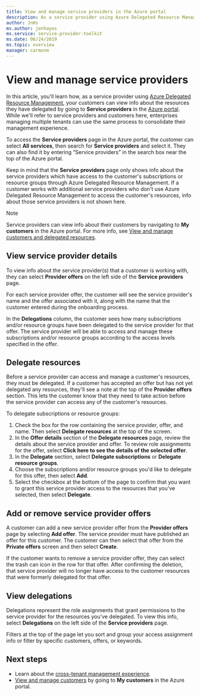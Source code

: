 ```yaml
---
title: View and manage service providers in the Azure portal
description: As a service provider using Azure Delegated Resource Management, your customers can view info about the resources they have delegated by going to My customers in the Azure portal. 
author: JnHs
ms.author: jenhayes
ms.service: service-provider-toolkit
ms.date: 06/24/2019
ms.topic: overview
manager: carmonm
---
```

# View and manage service providers

In this article, you'll learn how, as a service provider using [Azure Delegated Resource Management](../concepts/azure-delegated-resource-management.md), your customers can view info about the resources they have delegated by going to **Service providers** in the [Azure portal](https://portal.azure.com). While we'll refer to service providers and customers here, enterprises managing multiple tenants can use the same process to consolidate their management experience.

To access the **Service providers** page in the Azure portal, the customer can select **All services**, then search for **Service providers** and select it. They can also find it by entering “Service providers” in the search box near the top of the Azure portal.

Keep in mind that the **Service providers** page only shows info about the service providers which have access to the customer's subscriptions or resource groups through Azure Delegated Resource Management. If a customer works with additional service providers who don't use Azure Delegated Resource Management to access the customer's resources, info about those service providers is not shown here.

> [!NOTE]
> Service providers can view info about their customers by navigating to **My customers** in the Azure portal. For more info, see [View and manage customers and delegated resources](view-manage-customers.md).

## View service provider details

To view info about the service provider(s) that a customer is working with, they can select **Provider offers** on the left side of the **Service providers** page.

For each service provider offer, the customer will see the service provider's name and the offer associated with it, along with the name that the customer entered during the onboarding process.

In the **Delegations** column, the customer sees how many subscriptions and/or resource groups have been delegated to the service provider for that offer. The service provider will be able to access and manage these subscriptions and/or resource groups according to the access levels specified in the offer.

## Delegate resources

Before a service provider can access and manage a customer's resources, they must be delegated. If a customer has accepted an offer but has not yet delegated any resources, they'll see a note at the top of the **Provider offers** section. This lets the customer know that they need to take action before the service provider can access any of the customer's resources.

To delegate subscriptions or resource groups:

1. Check the box for the row containing the service provider, offer, and name. Then select **Delegate resources** at the top of the screen.
1. In the **Offer details** section of the **Delegate resources** page, review the details about the service provider and offer. To review role assignments for the offer, select **Click here to see the details of the selected offer**.
1. In the **Delegate** section, select **Delegate subscriptions** or **Delegate resource groups**.
1. Choose the subscriptions and/or resource groups you'd like to delegate for this offer, then select **Add**.
1. Select the checkbox at the bottom of the page to confirm that you want to grant this service provider access to the resources that you've selected, then select **Delegate**.

## Add or remove service provider offers

A customer can add a new service provider offer from the **Provider offers** page by selecting **Add offer**. The service provider must have published an offer for this customer. The customer can then select that offer from the **Private offers** screen and then select **Create**.

If the customer wants to remove a service provider offer, they can select the trash can icon in the row for that offer. After confirming the deletion, that service provider will no longer have access to the customer resources that were formerly delegated for that offer.

## View delegations

Delegations represent the role assignments that grant permissions to the service provider for the resources you've delegated. To view this info, select **Delegations** on the left side of the **Service providers** page.

Filters at the top of the page let you sort and group your access assignment info or filter by specific customers, offers, or keywords.

## Next steps

- Learn about the [cross-tenant management experience](../concepts/cross-tenant-management-experience.md).
- [View and manage customers](view-manage-customers.md) by going to **My customers** in the Azure portal.